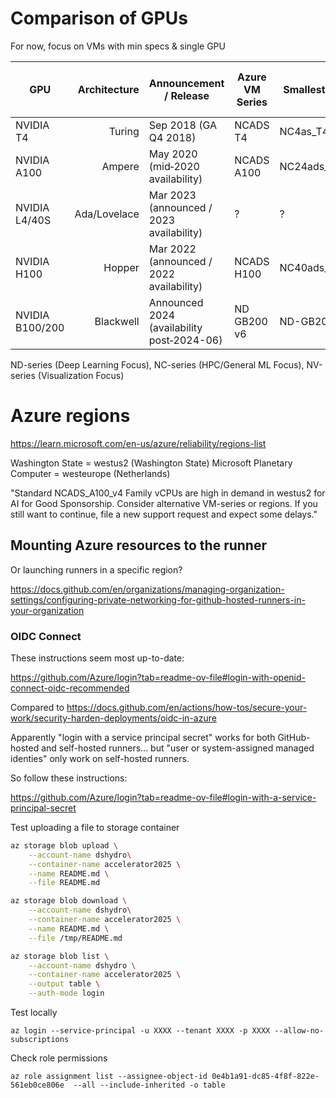 # Comparison of GPUs

For now, focus on VMs with min specs & single GPU

| GPU | Architecture | Announcement / Release | Azure VM Series | Smallest VM SKU | vCPU | RAM (GB) | Cost per hour (USD) |
|---|---:|---|---|---|---|---|---|
| NVIDIA T4 | Turing | Sep 2018 (GA Q4 2018) | NCADS T4  | NC4as_T4_v3 | 4 | 28 | 0.53 |
| NVIDIA A100 | Ampere | May 2020 (mid‑2020 availability) | NCADS A100 | NC24ads_A100_v4 | 24 | 225 | 3.67 |
| NVIDIA L4/40S | Ada/Lovelace | Mar 2023 (announced / 2023 availability) |  ? | ? | ? | ? | ? |
| NVIDIA H100 | Hopper | Mar 2022 (announced / 2022 availability) | NCADS H100 | NC40ads_H100_v5 | 40 | 320 | 6.98 |
| NVIDIA B100/200 | Blackwell | Announced 2024 (availability post‑2024-06) | ND GB200 v6| ND-GB200-v6 | ? | ? | ? |

ND-series (Deep Learning Focus), NC-series (HPC/General ML Focus), NV-series (Visualization Focus)

# Azure regions

https://learn.microsoft.com/en-us/azure/reliability/regions-list

Washington State = westus2 (Washington State)
Microsoft Planetary Computer = westeurope (Netherlands)


"Standard NCADS_A100_v4 Family vCPUs are high in demand in westus2 for AI for Good Sponsorship. Consider alternative VM-series or regions. If you still want to continue, file a new support request and expect some delays."

## Mounting Azure resources to the runner

Or launching runners in a specific region?

https://docs.github.com/en/organizations/managing-organization-settings/configuring-private-networking-for-github-hosted-runners-in-your-organization


### OIDC Connect

These instructions seem most up-to-date:

https://github.com/Azure/login?tab=readme-ov-file#login-with-openid-connect-oidc-recommended

Compared to https://docs.github.com/en/actions/how-tos/secure-your-work/security-harden-deployments/oidc-in-azure


Apparently "login with a service principal secret" works for both GitHub-hosted and self-hosted runners... but "user or system-assigned managed identies" only work on self-hosted runners.

So follow these instructions:

https://github.com/Azure/login?tab=readme-ov-file#login-with-a-service-principal-secret

Test uploading a file to storage container
```bash
az storage blob upload \
    --account-name dshydro\
    --container-name accelerator2025 \
    --name README.md \
    --file README.md
```

```bash
az storage blob download \
    --account-name dshydro\
    --container-name accelerator2025 \
    --name README.md \
    --file /tmp/README.md
```

```bash
az storage blob list \
    --account-name dshydro \
    --container-name accelerator2025 \
    --output table \
    --auth-mode login
```

Test locally

```
az login --service-principal -u XXXX --tenant XXXX -p XXXX --allow-no-subscriptions
```

Check role permissions
```
az role assignment list --assignee-object-id 0e4b1a91-dc85-4f8f-822e-561eb0ce806e  --all --include-inherited -o table
```

